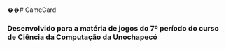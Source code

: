 ��# GameCard

### Desenvolvido para a matéria de jogos do 7º período do curso de Ciência da Computação da Unochapecó
